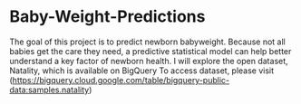 # Baby-Weight-Predictions
The goal of this project is to predict newborn babyweight. Because not all babies get the care they need, a predictive statistical model can help better understand a key factor of newborn health. I will explore the open dataset, Natality, which is available on BigQuery
To access dataset, please visit (https://bigquery.cloud.google.com/table/bigquery-public-data:samples.natality)
